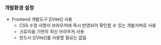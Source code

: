 ### 개발환경 설정
- Frontend 개발도구 [[Vite]] 사용
	- CSS 수정 사항이 브라우저에 즉시 반영되어 확인할 수 있는 개발서버로 사용
	- 크로미움 기반의 최신 브라우저 사용
	- 반드시 [[Vite]]를 사용할 필요는 없음 